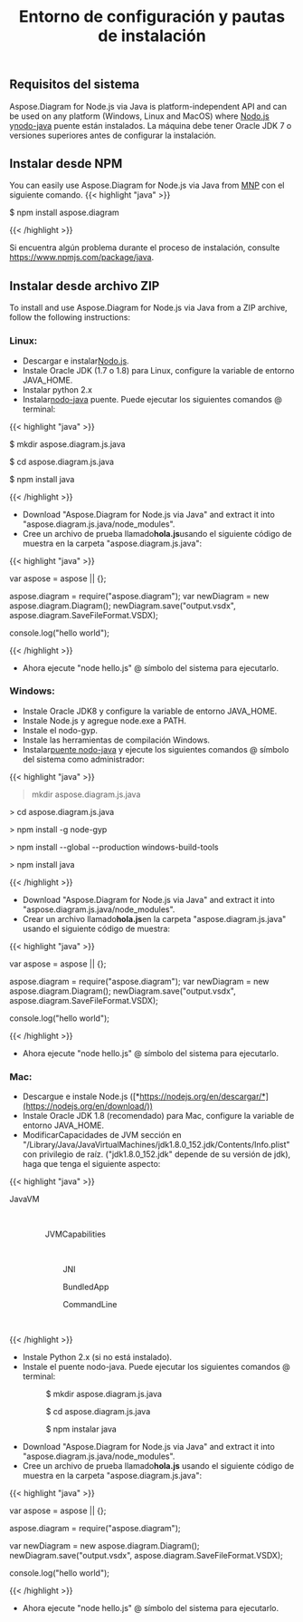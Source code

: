 ﻿---
title: Entorno de configuración y pautas de instalación
type: docs
weight: 20
url: /es/java/setup-environment-and-installation-guidelines/
description: Visio Diagram Node.js via Java is platform-independent API and can be used on any platform (Windows, Linux and MacOS) where Node.js and node-java bridge are installed. It can be installed from NPM and ZIP archive.
---
## **Requisitos del sistema**
Aspose.Diagram for Node.js via Java is platform-independent API and can be used on any platform (Windows, Linux and MacOS) where [Nodo.js](https://nodejs.org/en/download/) y[nodo-java](https://github.com/joeferner/node-java) puente están instalados. La máquina debe tener Oracle JDK 7 o versiones superiores antes de configurar la instalación.
## **Instalar desde NPM**
You can easily use Aspose.Diagram for Node.js via Java from [MNP](https://www.npmjs.com/package/aspose.diagram) con el siguiente comando.
{{< highlight "java" >}}

 $ npm install aspose.diagram

{{< /highlight >}}

Si encuentra algún problema durante el proceso de instalación, consulte https://www.npmjs.com/package/java.

## **Instalar desde archivo ZIP**
To install and use Aspose.Diagram for Node.js via Java from a ZIP archive, follow the following instructions:
### **Linux:**
-  Descargar e instalar[Nodo.js](https://nodejs.org/en/download/).
- Instale Oracle JDK (1.7 o 1.8) para Linux, configure la variable de entorno JAVA_HOME.
- Instalar python 2.x
-  Instalar[nodo-java](https://github.com/joeferner/node-java) puente. Puede ejecutar los siguientes comandos @ terminal:



{{< highlight "java" >}}

 $ mkdir aspose.diagram.js.java

$ cd aspose.diagram.js.java

$ npm install java

{{< /highlight >}}



- Download "Aspose.Diagram for Node.js via Java" and extract it into "aspose.diagram.js.java/node_modules".
- Cree un archivo de prueba llamado**hola.js**usando el siguiente código de muestra en la carpeta "aspose.diagram.js.java":

{{< highlight "java" >}}

 var aspose = aspose || {};

aspose.diagram = require("aspose.diagram");
var newDiagram = new aspose.diagram.Diagram();
newDiagram.save("output.vsdx", aspose.diagram.SaveFileFormat.VSDX);

console.log("hello world");

{{< /highlight >}}

- Ahora ejecute "node hello.js" @ símbolo del sistema para ejecutarlo.
### **Windows:**
- Instale Oracle JDK8 y configure la variable de entorno JAVA_HOME.
- Instale Node.js y agregue node.exe a PATH.
- Instale el nodo-gyp.
- Instale las herramientas de compilación Windows.
-  Instalar[puente nodo-java](https://www.npmjs.com/package/java) y ejecute los siguientes comandos @ símbolo del sistema como administrador:



{{< highlight "java" >}}

 > mkdir aspose.diagram.js.java

\> cd aspose.diagram.js.java

\> npm install -g node-gyp

\> npm install --global --production windows-build-tools

\> npm install java

{{< /highlight >}}

- Download "Aspose.Diagram for Node.js via Java" and extract it into "aspose.diagram.js.java/node_modules".
-  Crear un archivo llamado**hola.js**en la carpeta "aspose.diagram.js.java" usando el siguiente código de muestra:

{{< highlight "java" >}}

 var aspose = aspose || {};

aspose.diagram = require("aspose.diagram");
var newDiagram = new aspose.diagram.Diagram();
newDiagram.save("output.vsdx", aspose.diagram.SaveFileFormat.VSDX);

console.log("hello world");

{{< /highlight >}}

- Ahora ejecute "node hello.js" @ símbolo del sistema para ejecutarlo.
### **Mac:**
- Descargue e instale Node.js ([*https://nodejs.org/en/descargar/*](https://nodejs.org/en/download/))
- Instale Oracle JDK 1.8 (recomendado) para Mac, configure la variable de entorno JAVA_HOME.
-  Modificar<key>Capacidades de JVM</key> sección en "/Library/Java/JavaVirtualMachines/jdk1.8.0_152.jdk/Contents/Info.plist" con privilegio de raíz. ("jdk1.8.0_152.jdk" depende de su versión de jdk), haga que tenga el siguiente aspecto:



{{< highlight "java" >}}

 <key>JavaVM</key>

        <dict>

                <key>JVMCapabilities</key>

                <array>

                        <string>JNI</string>

                        <string>BundledApp</string>

                        <string>CommandLine</string>

                </array>

{{< /highlight >}}



- Instale Python 2.x (si no está instalado).
- Instale el puente nodo-java. Puede ejecutar los siguientes comandos @ terminal:

`         `$ mkdir aspose.diagram.js.java

`         `$ cd aspose.diagram.js.java

`         `$ npm instalar java

- Download "Aspose.Diagram for Node.js via Java" and extract it into "aspose.diagram.js.java/node_modules".
-  Cree un archivo de prueba llamado**hola.js** usando el siguiente código de muestra en la carpeta "aspose.diagram.js.java":



{{< highlight "java" >}}

 var aspose = aspose || {};

aspose.diagram = require("aspose.diagram");

var newDiagram = new aspose.diagram.Diagram();
newDiagram.save("output.vsdx", aspose.diagram.SaveFileFormat.VSDX);

console.log("hello world");

{{< /highlight >}}

- Ahora ejecute "node hello.js" @ símbolo del sistema para ejecutarlo.
